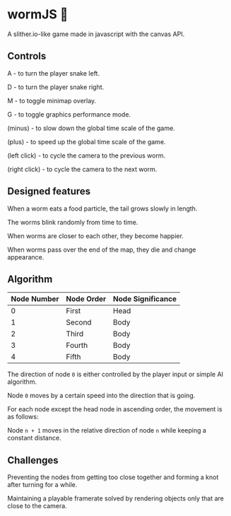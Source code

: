 # wormJS :snake:
A slither.io-like game made in javascript with the canvas API.

## Controls
A - to turn the player snake left.

D - to turn the player snake right.

M - to toggle minimap overlay.

G - to toggle graphics performance mode.

(minus) - to slow down the global time scale of the game.

(plus) - to speed up the global time scale of the game.

(left click) - to cycle the camera to the previous worm.

(right click) - to cycle the camera to the next worm.

## Designed features

When a worm eats a food particle, the tail grows slowly in length.

The worms blink randomly from time to time.

When worms are closer to each other, they become happier.

When worms pass over the end of the map, they die and change appearance.

## Algorithm

| Node Number | Node Order | Node Significance |
| ----------- | ---------- | ----------------- |
| 0           | First      | Head              |
| 1           | Second     | Body              |
| 2           | Third      | Body              |
| 3           | Fourth     | Body              |
| 4           | Fifth      | Body              |

The direction of node ```0``` is either controlled by the player input or simple AI algorithm.

Node ```0``` moves by a certain speed into the direction that is going.

For each node except the head node in ascending order, the movement is as follows:

Node ```n + 1``` moves in the relative direction of node ```n``` while keeping a constant distance.

## Challenges

Preventing the nodes from getting too close together and forming a knot after turning for a while.

Maintaining a playable framerate solved by rendering objects only that are close to the camera.
